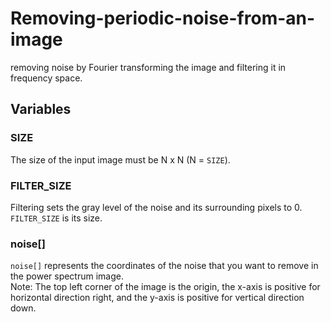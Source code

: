 # Removing-periodic-noise-from-an-image
removing noise by Fourier transforming the image and filtering it in frequency space.

## Variables
  ### SIZE
  The size of the input image must be N x N (N = `SIZE`).  
  
  ### FILTER_SIZE
  Filtering sets the gray level of the noise and its surrounding pixels to 0. `FILTER_SIZE` is its size.  
  
  ### noise[]
  `noise[]` represents the coordinates of the noise that you want to remove in the power spectrum image.  
  Note: The top left corner of the image is the origin, the x-axis is positive for horizontal direction right, and the y-axis is positive for vertical direction down.

